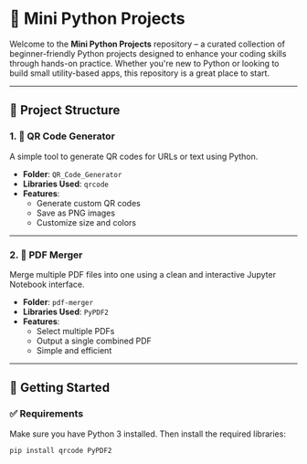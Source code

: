 # 🐍 Mini Python Projects

Welcome to the **Mini Python Projects** repository – a curated collection of beginner-friendly Python projects designed to enhance your coding skills through hands-on practice. Whether you're new to Python or looking to build small utility-based apps, this repository is a great place to start.

---

## 📂 Project Structure

### 1. 🧾 QR Code Generator
A simple tool to generate QR codes for URLs or text using Python.

- **Folder**: `QR_Code_Generator`
- **Libraries Used**: `qrcode`
- **Features**:
  - Generate custom QR codes
  - Save as PNG images
  - Customize size and colors

---

### 2. 📎 PDF Merger
Merge multiple PDF files into one using a clean and interactive Jupyter Notebook interface.

- **Folder**: `pdf-merger`
- **Libraries Used**: `PyPDF2`
- **Features**:
  - Select multiple PDFs
  - Output a single combined PDF
  - Simple and efficient

---

## 🚀 Getting Started

### ✅ Requirements
Make sure you have Python 3 installed. Then install the required libraries:

```bash
pip install qrcode PyPDF2

